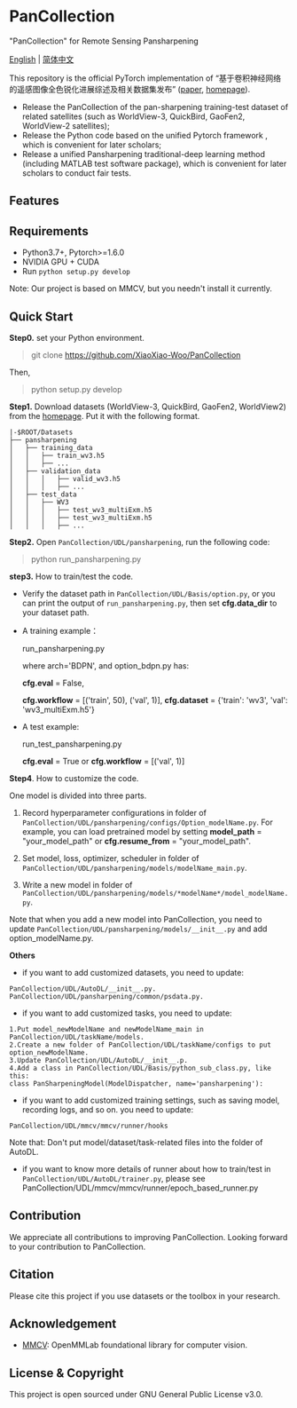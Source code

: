 # PanCollection
"PanCollection" for Remote Sensing Pansharpening

[English](https://github.com/XiaoXiao-Woo/PanCollection/edit/dev/README.md) | [简体中文](https://github.com/XiaoXiao-Woo/PanCollection/edit/dev/README_zh.md)

This repository is the official PyTorch implementation of “基于卷积神经网络的遥感图像全色锐化进展综述及相关数据集发布” ([paper](), [homepage](https://liangjiandeng.github.io/PanCollection.html)).

* Release the PanCollection of the pan-sharpening training-test dataset of related satellites (such as WorldView-3, QuickBird, GaoFen2, WorldView-2 satellites); 
* Release the Python code based on the unified Pytorch framework , which is convenient for later scholars;
* Release a unified Pansharpening traditional-deep learning method (including MATLAB test software package), which is convenient for later scholars to conduct fair tests.

## Features


## Requirements
* Python3.7+, Pytorch>=1.6.0
* NVIDIA GPU + CUDA
* Run `python setup.py develop`

Note: Our project is based on MMCV, but you needn't install it currently.

## Quick Start
**Step0.** set your Python environment.

>git clone https://github.com/XiaoXiao-Woo/PanCollection

Then, 

> python setup.py develop

**Step1.**
Download datasets (WorldView-3, QuickBird, GaoFen2, WorldView2) from the [homepage](https://liangjiandeng.github.io/PanCollection.html). Put it with the following format.

```
|-$ROOT/Datasets
├── pansharpening
│   ├── training_data
│   │   ├── train_wv3.h5
│   │   ├── ...
│   ├── validation_data
│   │   │   ├── valid_wv3.h5
│   │   │   ├── ...
│   ├── test_data
│   │   ├── WV3
│   │   │   ├── test_wv3_multiExm.h5
│   │   │   ├── test_wv3_multiExm.h5
│   │   │   ├── ...
```

**Step2.** Open `PanCollection/UDL/pansharpening`,  run the following code:

> python run_pansharpening.py

**step3.** How to train/test the code.

* Verify the dataset path in `PanCollection/UDL/Basis/option.py`, or you can print the output of `run_pansharpening.py`, then set __cfg.data_dir__ to your dataset path.

* A training example：

	run_pansharpening.py
  
	where arch='BDPN', and option_bdpn.py has: 
  
	__cfg.eval__ = False, 
  
	__cfg.workflow__ = [('train', 50), ('val', 1)], __cfg.dataset__ = {'train': 'wv3', 'val': 'wv3_multiExm.h5'}
	
* A test example:

	run_test_pansharpening.py
  
	__cfg.eval__ = True or __cfg.workflow__ = [('val', 1)]

**Step4**. How to customize the code.

One model is divided into three parts.

1. Record hyperparameter configurations in folder of `PanCollection/UDL/pansharpening/configs/Option_modelName.py`. For example, you can load pretrained model by setting __model_path__ = "your_model_path" or __cfg.resume_from__ = "your_model_path".

2. Set model, loss, optimizer, scheduler in folder of `PanCollection/UDL/pansharpening/models/modelName_main.py`.

3. Write a new model in folder of `PanCollection/UDL/pansharpening/models/*modelName*/model_modelName.py`.

Note that when you add a new model into PanCollection, you need to update `PanCollection/UDL/pansharpening/models/__init__.py` and add option_modelName.py.

**Others**
* if you want to add customized datasets, you need to update:

```
PanCollection/UDL/AutoDL/__init__.py.
PanCollection/UDL/pansharpening/common/psdata.py.
```

* if you want to add customized tasks, you need to update:

```
1.Put model_newModelName and newModelName_main in PanCollection/UDL/taskName/models.
2.Create a new folder of PanCollection/UDL/taskName/configs to put option_newModelName.
3.Update PanCollection/UDL/AutoDL/__init__.p.
4.Add a class in PanCollection/UDL/Basis/python_sub_class.py, like this:
class PanSharpeningModel(ModelDispatcher, name='pansharpening'):
```

* if you want to add customized training settings, such as saving model, recording logs, and so on. you need to update:

```
PanCollection/UDL/mmcv/mmcv/runner/hooks
```

Note that: Don't put model/dataset/task-related files into the folder of AutoDL.

* if you want to know more details of runner about how to train/test in `PanCollection/UDL/AutoDL/trainer.py`, please see PanCollection/UDL/mmcv/mmcv/runner/epoch_based_runner.py

## Contribution
We appreciate all contributions to improving PanCollection. Looking forward to your contribution to PanCollection.


## Citation
Please cite this project if you use datasets or the toolbox in your research.
> 


## Acknowledgement
- [MMCV](https://github.com/open-mmlab/mmcv): OpenMMLab foundational library for computer vision.

## License & Copyright
This project is open sourced under GNU General Public License v3.0.

